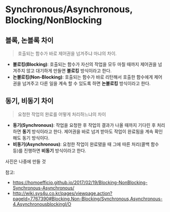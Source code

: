 # Synchronous/Asynchronous, Blocking/NonBlocking

## 블록, 논블록 차이

> 호출되는 함수가 바로 제어권을 넘겨주냐 마냐의 차이.

- **블로킹(Blocking)**: 호출되는 함수가 자신의 작업을 모두 마칠 때까지 제어권을 넘겨주지 않고 대기하게 만들면 **블로킹** 방식이라고 한다.
- **논블로킹(Non-Blocking)**: 호출되는 함수가 바로 리턴해서 호출한 함수에게 제어권을 넘겨주고 다른 일을 계속 할 수 있도록 하면 **논블로킹** 방식이라고 한다.



## 동기, 비동기 차이

> 요청한 작업의 완료를 어떻게 처리하느냐의 차이

- **동기(Synchronous)**:  작업을 요청한 후 작업의 결과가 나올 때까지 기다린 후 처리하면 **동기** 방식이라고 한다. 제어권을 바로 넘겨 받아도 작업이 완료됨을 계속 확인해도 동기 방식이다.
- **비동기(Asynchronous)**: 요청한 작업이 완료됐을 때 그에 따른 처리(콜백 함수 등)를 진행하면 **비동기** 방식이라고 한다.



사진은 나중에 만들 것



참고: 

- https://homoefficio.github.io/2017/02/19/Blocking-NonBlocking-Synchronous-Asynchronous/
- http://wiki.sys4u.co.kr/pages/viewpage.action?pageId=7767390#Blocking,Non-Blocking/Synchronous,Asynchronous-4.AsynchronousblockingI/O

